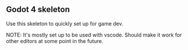 
## Godot 4 skeleton

Use this skeleton to quickly set up for game dev.


NOTE: It's mostly set up to be used with vscode. Should make it work for other editors at some point in the future.
